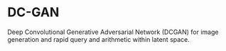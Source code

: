 # DC-GAN
Deep Convolutional Generative Adversarial Network (DCGAN) for image generation and rapid query and arithmetic within latent space.
